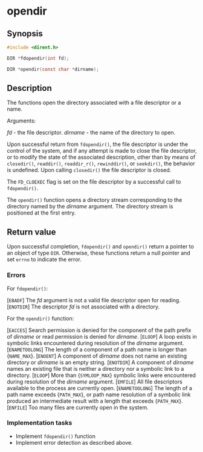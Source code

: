 # opendir

## Synopsis

```c
#include <dirent.h>

DIR *fdopendir(int fd);

DIR *opendir(const char *dirname);
```

## Description

The functions open the directory associated with a file descriptor or a name.

Arguments:

_fd_ - the file descriptor.
_dirname_ - the name of the directory to open.

Upon successful return from `fdopendir()`, the file descriptor is under the control of the system, and if any attempt is
made to close the file descriptor, or to modify the state of the associated description, other than by means of
`closedir()`, `readdir()`, `readdir_r()`, `rewinddir()`, or `seekdir()`, the behavior is undefined. Upon calling
`closedir()` the file descriptor is closed.

The `FD_CLOEXEC` flag is set on the file descriptor by a successful call to `fdopendir()`.

The `opendir()` function opens a directory stream corresponding to the directory named by the _dirname_ argument. The
directory stream is positioned at the first entry.

## Return value

Upon successful completion, `fdopendir()` and `opendir()` return a pointer to an object of type `DIR`. Otherwise, these
functions return a null pointer and set `errno` to indicate the error.

### Errors

For `fdopendir()`:

[`EBADF`]  The _fd_ argument is not a valid file descriptor open for reading.
[`ENOTDIR`] The descriptor _fd_ is not associated with a directory.

For the `opendir()` function:

[`EACCES`] Search permission is denied for the component of the path prefix of _dirname_ or read permission is denied
for _dirname_.
[`ELOOP`] A loop exists in symbolic links encountered during resolution of the _dirname_ argument.
[`ENAMETOOLONG`] The length of a component of a path name is longer than {`NAME_MAX`}.
[`ENOENT`] A component of _dirname_ does not name an existing directory or _dirname_ is an empty string.
[`ENOTDIR`] A component of _dirname_ names an existing file that is neither a directory nor a symbolic link to a
directory.
[`ELOOP`] More than {`SYMLOOP_MAX`} symbolic links were encountered during resolution of the _dirname_ argument.
[`EMFILE`] All file descriptors available to the process are currently open.
[`ENAMETOOLONG`] The length of a path name exceeds {`PATH_MAX`}, or path name resolution of a symbolic link produced an
intermediate result with a length that exceeds {`PATH_MAX`}.
[`ENFILE`] Too many files are currently open in the system.

### Implementation tasks

* Implement `fdopendir()` function
* Implement error detection as described above.
